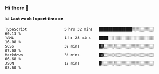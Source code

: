 ### Hi there 👋

<!--
**DBvc/DBvc** is a ✨ _special_ ✨ repository because its `README.md` (this file) appears on your GitHub profile.

Here are some ideas to get you started:

- 🔭 I’m currently working on ...
- 🌱 I’m currently learning ...
- 👯 I’m looking to collaborate on ...
- 🤔 I’m looking for help with ...
- 💬 Ask me about ...
- 📫 How to reach me: ...
- 😄 Pronouns: ...
- ⚡ Fun fact: ...
-->

📊 **Last week I spent time on**
<!--START_SECTION:waka-->

```text
TypeScript                 5 hrs 32 mins   ███████████████░░░░░░░░░░   60.13 %
YAML                       1 hr 28 mins    ████░░░░░░░░░░░░░░░░░░░░░   16.08 %
SCSS                       39 mins         █▓░░░░░░░░░░░░░░░░░░░░░░░   07.08 %
Markdown                   36 mins         █▓░░░░░░░░░░░░░░░░░░░░░░░   06.68 %
JSON                       19 mins         █░░░░░░░░░░░░░░░░░░░░░░░░   03.60 %
```

<!--END_SECTION:waka-->
